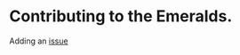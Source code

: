# Contributing to the Emeralds.
Adding an [issue](https://github.com/Oblivious-Oblivious/Emeralds/issues)
